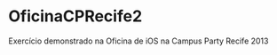 OficinaCPRecife2
================

Exercício demonstrado na Oficina de iOS na Campus Party Recife 2013
